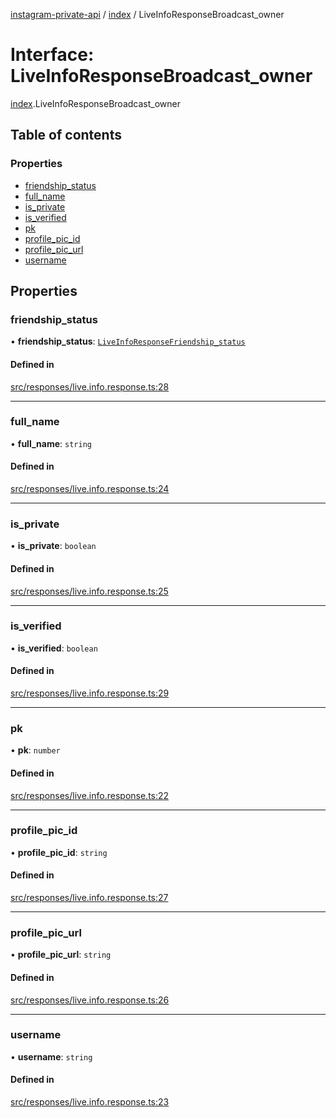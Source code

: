 [instagram-private-api](../../README.md) / [index](../../modules/index.md) / LiveInfoResponseBroadcast_owner

# Interface: LiveInfoResponseBroadcast\_owner

[index](../../modules/index.md).LiveInfoResponseBroadcast_owner

## Table of contents

### Properties

- [friendship\_status](LiveInfoResponseBroadcast_owner.md#friendship_status)
- [full\_name](LiveInfoResponseBroadcast_owner.md#full_name)
- [is\_private](LiveInfoResponseBroadcast_owner.md#is_private)
- [is\_verified](LiveInfoResponseBroadcast_owner.md#is_verified)
- [pk](LiveInfoResponseBroadcast_owner.md#pk)
- [profile\_pic\_id](LiveInfoResponseBroadcast_owner.md#profile_pic_id)
- [profile\_pic\_url](LiveInfoResponseBroadcast_owner.md#profile_pic_url)
- [username](LiveInfoResponseBroadcast_owner.md#username)

## Properties

### friendship\_status

• **friendship\_status**: [`LiveInfoResponseFriendship_status`](LiveInfoResponseFriendship_status.md)

#### Defined in

[src/responses/live.info.response.ts:28](https://github.com/Nerixyz/instagram-private-api/blob/0e0721c/src/responses/live.info.response.ts#L28)

___

### full\_name

• **full\_name**: `string`

#### Defined in

[src/responses/live.info.response.ts:24](https://github.com/Nerixyz/instagram-private-api/blob/0e0721c/src/responses/live.info.response.ts#L24)

___

### is\_private

• **is\_private**: `boolean`

#### Defined in

[src/responses/live.info.response.ts:25](https://github.com/Nerixyz/instagram-private-api/blob/0e0721c/src/responses/live.info.response.ts#L25)

___

### is\_verified

• **is\_verified**: `boolean`

#### Defined in

[src/responses/live.info.response.ts:29](https://github.com/Nerixyz/instagram-private-api/blob/0e0721c/src/responses/live.info.response.ts#L29)

___

### pk

• **pk**: `number`

#### Defined in

[src/responses/live.info.response.ts:22](https://github.com/Nerixyz/instagram-private-api/blob/0e0721c/src/responses/live.info.response.ts#L22)

___

### profile\_pic\_id

• **profile\_pic\_id**: `string`

#### Defined in

[src/responses/live.info.response.ts:27](https://github.com/Nerixyz/instagram-private-api/blob/0e0721c/src/responses/live.info.response.ts#L27)

___

### profile\_pic\_url

• **profile\_pic\_url**: `string`

#### Defined in

[src/responses/live.info.response.ts:26](https://github.com/Nerixyz/instagram-private-api/blob/0e0721c/src/responses/live.info.response.ts#L26)

___

### username

• **username**: `string`

#### Defined in

[src/responses/live.info.response.ts:23](https://github.com/Nerixyz/instagram-private-api/blob/0e0721c/src/responses/live.info.response.ts#L23)
